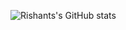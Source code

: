 ![Rishants's GitHub stats](https://github-readme-stats.vercel.app/api?username=rixant&count_private=true&show_icons=true&theme=tokyonight)


